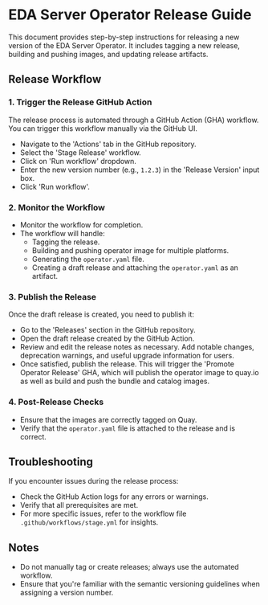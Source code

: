 # EDA Server Operator Release Guide

This document provides step-by-step instructions for releasing a new version of the EDA Server Operator. It includes tagging a new release, building and pushing images, and updating release artifacts.

## Release Workflow

### 1. Trigger the Release GitHub Action

The release process is automated through a GitHub Action (GHA) workflow. You can trigger this workflow manually via the GitHub UI.

- Navigate to the 'Actions' tab in the GitHub repository.
- Select the 'Stage Release' workflow.
- Click on 'Run workflow' dropdown.
- Enter the new version number (e.g., `1.2.3`) in the 'Release Version' input box.
- Click 'Run workflow'.

### 2. Monitor the Workflow

- Monitor the workflow for completion.
- The workflow will handle:
  - Tagging the release.
  - Building and pushing operator image for multiple platforms.
  - Generating the `operator.yaml` file.
  - Creating a draft release and attaching the `operator.yaml` as an artifact.

### 3. Publish the Release

Once the draft release is created, you need to publish it:

- Go to the 'Releases' section in the GitHub repository.
- Open the draft release created by the GitHub Action.
- Review and edit the release notes as necessary. Add notable changes, deprecation warnings, and useful upgrade information for users.
- Once satisfied, publish the release. This will trigger the 'Promote Operator Release' GHA, which will publish the operator image to quay.io as well as build and push the bundle and catalog images.

### 4. Post-Release Checks

- Ensure that the images are correctly tagged on Quay.
- Verify that the `operator.yaml` file is attached to the release and is correct.

## Troubleshooting

If you encounter issues during the release process:

- Check the GitHub Action logs for any errors or warnings.
- Verify that all prerequisites are met.
- For more specific issues, refer to the workflow file `.github/workflows/stage.yml` for insights.

## Notes

- Do not manually tag or create releases; always use the automated workflow.
- Ensure that you're familiar with the semantic versioning guidelines when assigning a version number.
